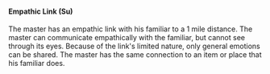 #### **Empathic Link** (Su)

The master has an empathic link with his familiar to a 1 mile distance. The master can communicate empathically with the familiar, but cannot see through its eyes. Because of the link's limited nature, only general emotions can be shared. The master has the same connection to an item or place that his familiar does.